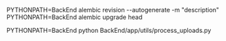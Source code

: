PYTHONPATH=BackEnd alembic revision --autogenerate -m "description"
PYTHONPATH=BackEnd alembic upgrade head

PYTHONPATH=BackEnd python BackEnd/app/utils/process_uploads.py